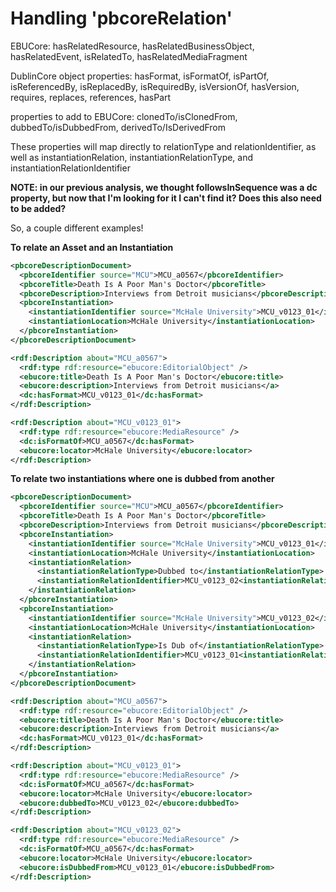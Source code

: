 # Handling 'pbcoreRelation'

EBUCore: hasRelatedResource, hasRelatedBusinessObject, hasRelatedEvent, isRelatedTo, hasRelatedMediaFragment

DublinCore object properties: hasFormat, isFormatOf, isPartOf, isReferencedBy, isReplacedBy, isRequiredBy, isVersionOf, hasVersion, requires, replaces, references, hasPart

properties to add to EBUCore: clonedTo/isClonedFrom, dubbedTo/isDubbedFrom, derivedTo/IsDerivedFrom 

These properties will map directly to relationType and relationIdentifier, as well as instantiationRelation, instantiationRelationType, and instantiationRelationIdentifier

**NOTE: in our previous analysis, we thought followsInSequence was a dc property, but now that I'm looking for it I can't find it?  Does this also need to be added?**

So, a couple different examples!

**To relate an Asset and an Instantiation**

```xml
<pbcoreDescriptionDocument>
  <pbcoreIdentifier source="MCU">MCU_a0567</pbcoreIdentifier>
  <pbcoreTitle>Death Is A Poor Man's Doctor</pbcoreTitle>
  <pbcoreDescription>Interviews from Detroit musicians</pbcoreDescription>
  <pbcoreInstantiation>
    <instantiationIdentifier source="McHale University">MCU_v0123_01</instantiationIdentifier>
    <instantiationLocation>McHale University</instantiationLocation>
  </pbcoreInstantiation>
</pbcoreDescriptionDocument>

```

```xml
<rdf:Description about="MCU_a0567">
  <rdf:type rdf:resource="ebucore:EditorialObject" />
  <ebucore:title>Death Is A Poor Man's Doctor</ebucore:title>
  <ebucore:description>Interviews from Detroit musicians</a>
  <dc:hasFormat>MCU_v0123_01</dc:hasFormat>
</rdf:Description>

<rdf:Description about="MCU_v0123_01">
  <rdf:type rdf:resource="ebucore:MediaResource" />
  <dc:isFormatOf>MCU_a0567</dc:hasFormat>
  <ebucore:locator>McHale University</ebucore:locator>
</rdf:Description>
```

**To relate two instantiations where one is dubbed from another**

```xml
<pbcoreDescriptionDocument>
  <pbcoreIdentifier source="MCU">MCU_a0567</pbcoreIdentifier>
  <pbcoreTitle>Death Is A Poor Man's Doctor</pbcoreTitle>
  <pbcoreDescription>Interviews from Detroit musicians</pbcoreDescription>
  <pbcoreInstantiation>
    <instantiationIdentifier source="McHale University">MCU_v0123_01</instantiationIdentifier>
    <instantiationLocation>McHale University</instantiationLocation>
    <instantiationRelation>
      <instantiationRelationType>Dubbed to</instantiationRelationType>
      <instantiationRelationIdentifier>MCU_v0123_02<instantiationRelationIdentifier>
    </instantiationRelation>
  </pbcoreInstantiation>
  <pbcoreInstantiation>
    <instantiationIdentifier source="McHale University">MCU_v0123_02</instantiationIdentifier>
    <instantiationLocation>McHale University</instantiationLocation>
    <instantiationRelation>
      <instantiationRelationType>Is Dub of</instantiationRelationType>
      <instantiationRelationIdentifier>MCU_v0123_01<instantiationRelationIdentifier>
    </instantiationRelation>
  </pbcoreInstantiation>
</pbcoreDescriptionDocument>

```

```xml
<rdf:Description about="MCU_a0567">
  <rdf:type rdf:resource="ebucore:EditorialObject" />
  <ebucore:title>Death Is A Poor Man's Doctor</ebucore:title>
  <ebucore:description>Interviews from Detroit musicians</a>
  <dc:hasFormat>MCU_v0123_01</dc:hasFormat>
</rdf:Description>

<rdf:Description about="MCU_v0123_01">
  <rdf:type rdf:resource="ebucore:MediaResource" />
  <dc:isFormatOf>MCU_a0567</dc:hasFormat>
  <ebucore:locator>McHale University</ebucore:locator>
  <ebucore:dubbedTo>MCU_v0123_02</ebucore:dubbedTo>
</rdf:Description>

<rdf:Description about="MCU_v0123_02">
  <rdf:type rdf:resource="ebucore:MediaResource" />
  <dc:isFormatOf>MCU_a0567</dc:hasFormat>
  <ebucore:locator>McHale University</ebucore:locator>
  <ebucore:isDubbedFrom>MCU_v0123_01</ebucore:isDubbedFrom>
</rdf:Description>
```
